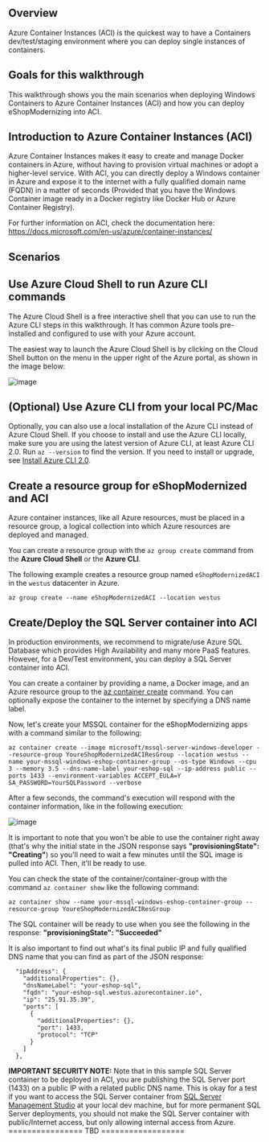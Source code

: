 ##  Overview
Azure Container Instances (ACI) is the quickest way to have a Containers dev/test/staging environment where you can deploy single instances of containers.

##  Goals for this walkthrough
This walkthrough shows you the main scenarios when deploying Windows Containers to Azure Container Instances (ACI) and how you can deploy eShopModernizing into ACI.

## Introduction to Azure Container Instances (ACI)
Azure Container Instances makes it easy to create and manage Docker containers in Azure, without having to provision virtual machines or adopt a higher-level service. With ACI, you can directly deploy a Windows container in Azure and expose it to the internet with a fully qualified domain name (FQDN) in a matter of seconds (Provided that you have the Windows Container image ready in a Docker registry like Docker Hub or Azure Container Registry).

For further information on ACI, check the documentation here: https://docs.microsoft.com/en-us/azure/container-instances/ 

##  Scenarios


## Use Azure Cloud Shell to run Azure CLI commands
The Azure Cloud Shell is a free interactive shell that you can use to run the Azure CLI steps in this walkthrough. 
It has common Azure tools pre-installed and configured to use with your Azure account. 

The easiest way to launch the Azure Cloud Shell is by clicking on the Cloud Shell button on the menu in the upper right of the Azure portal, as shown in the image below:

![image](https://user-images.githubusercontent.com/1712635/38158420-f9b24c5a-3448-11e8-8c1f-e5119bd4119c.png)

## (Optional) Use Azure CLI from your local PC/Mac

Optionally, you can also use a local installation of the Azure CLI instead of Azure Cloud Shell. 
If you choose to install and use the Azure CLI locally, make sure you are using the latest version of Azure CLI, at least Azure CLI 2.0. 
Run `az --version` to find the version. 
If you need to install or upgrade, see [Install Azure CLI 2.0](https://docs.microsoft.com/en-us/cli/azure/install-azure-cli).

## Create a resource group for eShopModernized and ACI
Azure container instances, like all Azure resources, must be placed in a resource group, a logical collection into which Azure resources are deployed and managed.

You can create a resource group with the `az group create` command from the **Azure Cloud Shell** or the **Azure CLI**.

The following example creates a resource group named `eShopModernizedACI` in the `westus` datacenter in Azure.

`az group create --name eShopModernizedACI --location westus`

## Create/Deploy the SQL Server container into ACI 

In production environments, we recommend to migrate/use Azure SQL Database which provides High Availability and many more PaaS features. However, for a Dev/Test environment, you can deploy a SQL Server container into ACI. 

You can create a container by providing a name, a Docker image, and an Azure resource group to the [az container create](https://docs.microsoft.com/en-us/cli/azure/container#az_container_create) command. 
You can optionally expose the container to the internet by specifying a DNS name label.

Now, let's create your MSSQL container for the eShopModernizing apps with a command similar to the following:

`az container create --image microsoft/mssql-server-windows-developer --resource-group YoureShopModernizedACIResGroup --location westus --name your-mssql-windows-eshop-container-group --os-type Windows --cpu 3 --memory 3.5 --dns-name-label your-eshop-sql --ip-address public --ports 1433 --environment-variables ACCEPT_EULA=Y SA_PASSWORD=YourSQLPassword --verbose`

After a few seconds, the command's execution will respond with the container information, like in the following execution:

![image](https://user-images.githubusercontent.com/1712635/38328528-01ad06ce-3800-11e8-94c4-d775eb1de47f.png)

It is important to note that you won't be able to use the container right away (that's why the initial state in the JSON response says **"provisioningState": "Creating"**) so you'll need to wait a few minutes until the SQL image is pulled into ACI. Then, it'll be ready to use.

You can check the state of the container/container-group with the command `az container show` like the following command:

`az container show --name your-mssql-windows-eshop-container-group --resource-group YoureShopModernizedACIResGroup`

The SQL container will be ready to use when you see the following in the response:
**"provisioningState": "Succeeded"**

It is also important to find out what's its final public IP and fully qualified DNS name that you can find as part of the JSON response:

      "ipAddress": {
        "additionalProperties": {},
        "dnsNameLabel": "your-eshop-sql",
        "fqdn": "your-eshop-sql.westus.azurecontainer.io",
        "ip": "25.91.35.39",
        "ports": [
          {
            "additionalProperties": {},
            "port": 1433,
            "protocol": "TCP"
          }
        ]
      },

**IMPORTANT SECURITY NOTE:**
Note that in this sample SQL Server container to be deployed in ACI, you are publishing the SQL Server port (1433) on a public IP with a related public DNS name. This is okay for a test if you want to access the SQL Server container from [SQL Server Management Studio](https://docs.microsoft.com/en-us/sql/ssms/download-sql-server-management-studio-ssms) at your local dev machine, but for more permanent SQL Server deployments, you should not make the SQL Server container with public/Internet access, but only allowing internal access from Azure.
================ TBD ==================